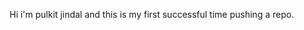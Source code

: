 Hi i'm pulkit jindal and this is my first successful time pushing a repo.


<!---
Ardeelia/Ardeelia is a ✨ special ✨ repository because its `README.md` (this file) appears on your GitHub profile.
You can click the Preview link to take a look at your changes.
--->
